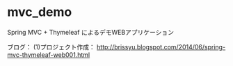 mvc_demo
========

Spring MVC + Thymeleaf によるデモWEBアプリケーション

ブログ：
(1)プロジェクト作成： http://brissyu.blogspot.com/2014/06/spring-mvc-thymeleaf-web001.html
